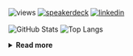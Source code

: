 ![views](https://komarev.com/ghpvc/?username=chck&color=blueviolet)
[![speakerdeck](https://img.shields.io/badge/Speaker_Deck-chck-8a2be2?style=flat-square&logo=speaker-deck)](https://speakerdeck.com/chck)
[![linkedin](https://img.shields.io/badge/LinkedIn-chck-8a2be2?style=flat-square&logo=linkedin)](https://www.linkedin.com/in/chck/)

<p align="left"> 
  <img alt="GitHub Stats" align="center" height="150" src="https://github-readme-stats-nine-umber-51.vercel.app/api?username=chck&count_private=true&show_icons=true&hide_title=true&theme=buefy" />
  <img alt="Top Langs" align="center" height="150" src="https://github-readme-stats-nine-umber-51.vercel.app/api/top-langs/?username=chck&layout=compact&count_private=true&show_icons=true&hide_title=true&theme=buefy" />
</p>

<details>
  <summary><b>Read more</b></summary>
  <br>

  <!--START_SECTION:waka-->
**🐱 My GitHub Data** 

> 📦 78.0 kB Used in GitHub's Storage 
 > 
> 🏆 149 Contributions in the Year 2024
 > 
> 💼 Opted to Hire
 > 
> 📜 134 Public Repositories 
 > 
> 🔑 20 Private Repositories 
 > 
**I'm a Night 🦉** 

```text
🌞 Morning                808 commits         ███░░░░░░░░░░░░░░░░░░░░░░   13.07 % 
🌆 Daytime                2017 commits        ████████░░░░░░░░░░░░░░░░░   32.62 % 
🌃 Evening                1766 commits        ███████░░░░░░░░░░░░░░░░░░   28.56 % 
🌙 Night                  1592 commits        ██████░░░░░░░░░░░░░░░░░░░   25.75 % 
```
📅 **I'm Most Productive on Thursday** 

```text
Monday                   1227 commits        █████░░░░░░░░░░░░░░░░░░░░   19.84 % 
Tuesday                  960 commits         ████░░░░░░░░░░░░░░░░░░░░░   15.53 % 
Wednesday                1017 commits        ████░░░░░░░░░░░░░░░░░░░░░   16.45 % 
Thursday                 1468 commits        ██████░░░░░░░░░░░░░░░░░░░   23.74 % 
Friday                   636 commits         ███░░░░░░░░░░░░░░░░░░░░░░   10.29 % 
Saturday                 338 commits         █░░░░░░░░░░░░░░░░░░░░░░░░   05.47 % 
Sunday                   537 commits         ██░░░░░░░░░░░░░░░░░░░░░░░   08.69 % 
```


📊 **This Week I Spent My Time On** 

```text
💬 Programming Languages: 
Other                    38 hrs 45 mins      ████████████████████████░   94.56 % 
TypeScript               1 hr 2 mins         █░░░░░░░░░░░░░░░░░░░░░░░░   02.55 % 
INI                      19 mins             ░░░░░░░░░░░░░░░░░░░░░░░░░   00.79 % 
Markdown                 12 mins             ░░░░░░░░░░░░░░░░░░░░░░░░░   00.51 % 
Docker                   7 mins              ░░░░░░░░░░░░░░░░░░░░░░░░░   00.31 % 

🔥 Editors: 
Chrome                   38 hrs 45 mins      ████████████████████████░   94.56 % 
WebStorm                 1 hr 9 mins         █░░░░░░░░░░░░░░░░░░░░░░░░   02.82 % 
PyCharm                  25 mins             ░░░░░░░░░░░░░░░░░░░░░░░░░   01.03 % 
Neovim                   24 mins             ░░░░░░░░░░░░░░░░░░░░░░░░░   00.99 % 
Obsidian                 9 mins              ░░░░░░░░░░░░░░░░░░░░░░░░░   00.38 % 
```

**I Mostly Code in Python** 

```text
Python                   43 repos            █████████░░░░░░░░░░░░░░░░   34.13 % 
Jupyter Notebook         18 repos            ████░░░░░░░░░░░░░░░░░░░░░   14.29 % 
Rust                     7 repos             █░░░░░░░░░░░░░░░░░░░░░░░░   05.56 % 
TypeScript               4 repos             █░░░░░░░░░░░░░░░░░░░░░░░░   03.17 % 
Astro                    1 repo              ░░░░░░░░░░░░░░░░░░░░░░░░░   00.79 % 
```



**Timeline**

![Lines of Code chart](https://raw.githubusercontent.com/chck/chck/main/assets/bar_graph.png)


 Last Updated on 2024-03-23 01:19 UTC
<!--END_SECTION:waka-->
</details>

